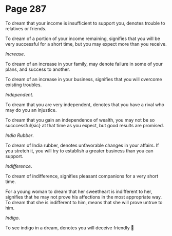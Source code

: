 # Page 287
To dream that your income is insufficient to support you,
denotes trouble to relatives or friends.


To dream of a portion of your income remaining, signifies that you
will be very successful for a short time, but you may expect more
than you receive.


_Increase_.


To dream of an increase in your family, may denote failure
in some of your plans, and success to another.


To dream of an increase in your business, signifies that you
will overcome existing troubles.


_Independent_.


To dream that you are very independent, denotes that you have a rival
who may do you an injustice.


To dream that you gain an independence of wealth, you may not
be so succcessful{sic} at that time as you expect, but good
results are promised.


_India Rubber_.


To dream of India rubber, denotes unfavorable changes in your affairs.
If you stretch it, you will try to establish a greater business than
you can support.


_Indifference_.


To dream of indifference, signifies pleasant companions for a very short time.


For a young woman to dream that her sweetheart is indifferent to her,
signifies that he may not prove his affections in the most appropriate way.
To dream that she is indifferent to him, means that she will prove
untrue to him.


_Indigo_.


To see indigo in a dream, denotes you will deceive friendly
